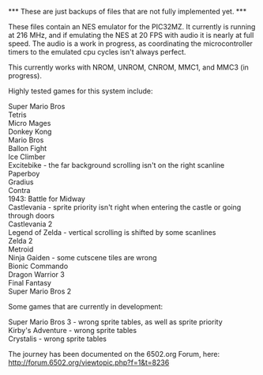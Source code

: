 *** These are just backups of files that are not fully implemented yet. ***

These files contain an NES emulator for the PIC32MZ.  It currently is running at 216 MHz, and if emulating the NES at 20 FPS with audio it is nearly at full speed.  The audio is a work in progress, as coordinating the microcontroller timers to the emulated cpu cycles isn't always perfect.

This currently works with NROM, UNROM, CNROM, MMC1, and MMC3 (in progress).

Highly tested games for this system include:

Super Mario Bros<br>
Tetris<br>
Micro Mages<br>
Donkey Kong<br>
Mario Bros<br>
Ballon Fight<br>
Ice Climber<br>
Excitebike - the far background scrolling isn't on the right scanline<br>
Paperboy<br>
Gradius<br>
Contra<br>
1943: Battle for Midway<br>
Castlevania - sprite priority isn't right when entering the castle or going through doors<br>
Castlevania 2<br>
Legend of Zelda - vertical scrolling is shifted by some scanlines<br>
Zelda 2<br>
Metroid<br>
Ninja Gaiden - some cutscene tiles are wrong<br>
Bionic Commando<br>
Dragon Warrior 3<br>
Final Fantasy<br>
Super Mario Bros 2<br>

Some games that are currently in development:

Super Mario Bros 3 - wrong sprite tables, as well as sprite priority<br>
Kirby's Adventure - wrong sprite tables<br>
Crystalis - wrong sprite tables<br>

The journey has been documented on the 6502.org Forum, here: http://forum.6502.org/viewtopic.php?f=1&t=8236

